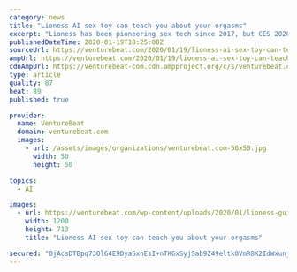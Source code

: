 ```yaml
---
category: news
title: "Lioness AI sex toy can teach you about your orgasms"
excerpt: "Lioness has been pioneering sex tech since 2017, but CES 2020 was the first time the company was allowed to exhibit its AI-enabled sex toy at one of the world’s biggest tech shows. The Consumer Technology Association backtracked on its earlier policies and allowed sex-positive sex tech companies to display their wares at CES, which took place ..."
publishedDateTime: 2020-01-19T18:25:00Z
sourceUrl: https://venturebeat.com/2020/01/19/lioness-ai-sex-toy-can-teach-you-about-your-orgasms/
ampUrl: https://venturebeat.com/2020/01/19/lioness-ai-sex-toy-can-teach-you-about-your-orgasms/amp/
cdnAmpUrl: https://venturebeat-com.cdn.ampproject.org/c/s/venturebeat.com/2020/01/19/lioness-ai-sex-toy-can-teach-you-about-your-orgasms/amp/
type: article
quality: 87
heat: 89
published: true

provider:
  name: VentureBeat
  domain: venturebeat.com
  images:
    - url: /assets/images/organizations/venturebeat.com-50x50.jpg
      width: 50
      height: 50

topics:
  - AI

images:
  - url: https://venturebeat.com/wp-content/uploads/2020/01/lioness-guidance_feature-1.jpg?fit=1200%2C713&strip=all
    width: 1200
    height: 713
    title: "Lioness AI sex toy can teach you about your orgasms"

secured: "0jAcsDTBpq73Ol64E9DyaSxnEsI+nTK6xSyjSab9Z49eltk0VmR8K2IdWxunjJokB+1+TKbGMDksDN9O+GjM4M3zQLzZgiKojhP63pQNEzA8p7LZkBTcQx4BqQkay1vU4Avanvd2+6Hc7mHghOvH418l9oYzJkY+Uj2Q/9GhbrIxuAjQEf5+UKFaDO4rjCIL4kRSSEsewYsieEGRUD7Un9p1NWTjebRXLNgLa1l79UCxiuH83GFIheXU3qBNvYouUT44EQCAViNiQ+9VTnUX3fO20VjgObF9WUcIK7QWqyYkk+xvrbKcmbR7SvZ1YAw5Ym38/yUb3waCdwJErpd0g8uYYB5Pb1+gQYZC6cKj3gQq1zlx6mvbnqKxKazaRLGC7jclQ36iwEKU1qSp+Pjbxd3Qdrr7nPJ8ThUBdsTMLnW5x2xvGEakDsh2ykeJQmAvSJZNYhtpz5ANqJM1go5sHg==;l9hQ/BjHk9wzLE8Hq+ebLA=="
---
```



